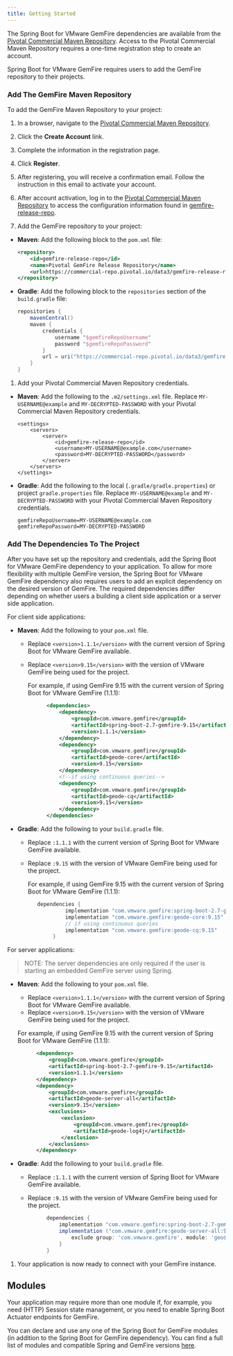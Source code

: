 ```yaml
---
title: Getting Started
---
```


<!-- 
 Copyright (c) VMware, Inc. 2022. All rights reserved.
 Licensed to the Apache Software Foundation (ASF) under one or more contributor license
 agreements. See the NOTICE file distributed with this work for additional information regarding
 copyright ownership. The ASF licenses this file to You under the Apache License, Version 2.0 (the
 "License"); you may not use this file except in compliance with the License. You may obtain a
 copy of the License at
 
 http://www.apache.org/licenses/LICENSE-2.0
 
 Unless required by applicable law or agreed to in writing, software distributed under the License
 is distributed on an "AS IS" BASIS, WITHOUT WARRANTIES OR CONDITIONS OF ANY KIND, either express
 or implied. See the License for the specific language governing permissions and limitations under
 the License.
-->


The Spring Boot for VMware GemFire dependencies are available from the [Pivotal Commercial Maven Repository](https://commercial-repo.pivotal.io/login/auth). Access to the Pivotal Commercial Maven Repository requires a one-time registration step to create an account.

Spring Boot for VMware GemFire requires users to add the GemFire repository to their projects.

### Add The GemFire Maven Repository 
To add the GemFire Maven Repository to your project:

1. In a browser, navigate to the [Pivotal Commercial Maven Repository](https://commercial-repo.pivotal.io/login/auth).

1. Click the **Create Account** link.

1. Complete the information in the registration page.

1. Click **Register**.

1. After registering, you will receive a confirmation email. Follow the instruction in this email to activate your account.

1. After account activation, log in to the [Pivotal Commercial Maven Repository](https://commercial-repo.pivotal.io/login/auth) to access the configuration information found in [gemfire-release-repo](https://commercial-repo.pivotal.io/repository/gemfire-release-repo).

1. Add the GemFire repository to your project:

  * **Maven**: Add the following block to the `pom.xml` file:

      ```xml
      <repository>
          <id>gemfire-release-repo</id>
          <name>Pivotal GemFire Release Repository</name>
          <url>https://commercial-repo.pivotal.io/data3/gemfire-release-repo/gemfire</url>
      </repository>
      ```

  * **Gradle**: Add the following block to the `repositories` section of the `build.gradle` file:

      ```groovy
      repositories {
          mavenCentral()
          maven {
              credentials {
                  username "$gemfireRepoUsername"
                  password "$gemfireRepoPassword"
              }
              url = uri("https://commercial-repo.pivotal.io/data3/gemfire-release-repo/gemfire")
          }
      }
      ```

1. Add your Pivotal Commercial Maven Repository credentials.

  * **Maven**: Add the following to the `.m2/settings.xml` file. Replace `MY-USERNAME@example` and `MY-DECRYPTED-PASSWORD` with your Pivotal Commercial Maven Repository credentials.

      ```
      <settings>
          <servers>
              <server>
                  <id>gemfire-release-repo</id>
                  <username>MY-USERNAME@example.com</username>
                  <password>MY-DECRYPTED-PASSWORD</password>
              </server>
          </servers>
      </settings>
      ```

  * **Gradle**: Add the following to the local (`.gradle/gradle.properties`) or project `gradle.properties` file. Replace `MY-USERNAME@example` and `MY-DECRYPTED-PASSWORD` with your Pivotal Commercial Maven Repository credentials.

      ```
      gemfireRepoUsername=MY-USERNAME@example.com 
      gemfireRepoPassword=MY-DECRYPTED-PASSWORD
      ```

### Add The Dependencies To The Project

After you have set up the repository and credentials, add the Spring Boot for VMware GemFire dependency to your application. To allow for more flexibility with multiple GemFire version, the Spring Boot for VMware GemFire dependency also requires users to add an explicit dependency on the desired version of GemFire. The required dependencies differ depending on whether users a building a client side application or a server side application.

For client side applications:

* **Maven**: Add the following to your `pom.xml` file. 
  
  - Replace `<version>1.1.1</version>` with the current version of Spring Boot for VMware GemFire available.  
  - Replace `<version>9.15</version>` with the version of VMware GemFire being used for the project.
  
    For example, if using GemFire 9.15 with the current version of Spring Boot for VMware GemFire (1.1.1):
  
    ```xml
          <dependencies>
              <dependency>
                  <groupId>com.vmware.gemfire</groupId>
                  <artifactId>spring-boot-2.7-gemfire-9.15</artifactId>
                  <version>1.1.1</version>
              </dependency>
              <dependency>
                  <groupId>com.vmware.gemfire</groupId>
                  <artifactId>geode-core</artifactId>
                  <version>9.15</version>
              </dependency>
              <!--if using continuous queries-->
              <dependency>
                  <groupId>com.vmware.gemfire</groupId>
                  <artifactId>geode-cq</artifactId>
                  <version>9.15</version>
              </dependency>
          </dependencies>
     ```

* **Gradle**: Add the following to your `build.gradle` file. 

  - Replace `:1.1.1` with the current version of Spring Boot for VMware GemFire available.
  - Replace `:9.15` with the version of VMware GemFire being used for the project.

    For example, if using GemFire 9.15 with the current version of Spring Boot for VMware GemFire (1.1.1):
            
    ```groovy
       dependencies {
                implementation "com.vmware.gemfire:spring-boot-2.7-gemfire-9.15:1.1.1"
                implementation "com.vmware.gemfire:geode-core:9.15"
                // if using continuous queries
                implementation "com.vmware.gemfire:geode-cq:9.15"
            }
    ```

For server applications:

> NOTE: The server dependencies are only required if the user is starting an embedded GemFire server using Spring.

* **Maven**: Add the following to your `pom.xml` file. 
  - Replace `<version>1.1.1</version>` with the current version of Spring Boot for VMware GemFire available.
  - Replace `<version>9.15</version>` with the version of VMware GemFire being used for the project.

  For example, if using GemFire 9.15 with the current version of Spring Boot for VMware GemFire (1.1.1): 
  
    ```xml
          <dependency>
              <groupId>com.vmware.gemfire</groupId>
              <artifactId>spring-boot-2.7-gemfire-9.15</artifactId>
              <version>1.1.1</version>
          </dependency>
          <dependency>
              <groupId>com.vmware.gemfire</groupId>
              <artifactId>geode-server-all</artifactId>
              <version>9.15</version>
              <exclusions>
                  <exclusion>
                      <groupId>com.vmware.gemfire</groupId>
                      <artifactId>geode-log4j</artifactId>
                  </exclusion>
              </exclusions>
          </dependency>
     ```

* **Gradle**: Add the following to your `build.gradle` file. 
  - Replace `:1.1.1` with the current version of Spring Boot for VMware GemFire available.
  - Replace `:9.15` with the version of VMware GemFire being used for the project.

      ```groovy
            dependencies {
                implementation "com.vmware.gemfire:spring-boot-2.7-gemfire-9.15:1.1.1"
                implementation ("com.vmware.gemfire:geode-server-all:9.15"){
                    exclude group: 'com.vmware.gemfire', module: 'geode-log4j'
                }
            }
      ```

1. Your application is now ready to connect with your GemFire instance.


## Modules

Your application may require more than one module if, for example, you need (HTTP) Session state management, or you need to enable Spring Boot Actuator endpoints for GemFire.


You can declare and use any one of the Spring Boot for GemFire modules (in addition to the Spring Boot for GemFire dependency).  You can find a full list of modules and compatible Spring and GemFire versions [here](compatibility.html). 






